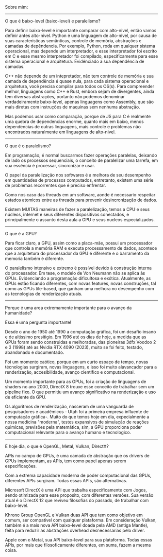 Sobre mim:

---
O que é baixo-level (baixo-level) e paralelismo?

Para definir baixo-level é importante comparar com alto-nivel, então vamos definir antes alto-nivel.
Python é uma linguagem de alto-nivel, por causa de suas caracteristicas semânticas, controle de memória,
abstrações e camadas de depêndencia. Por exemplo, Python, roda em qualquer sistema operacional, mas depende um 
interpretador, e esse interpretador foi escrito em C e esse mesmo interpretador foi compilado, especificamente
para esse sistema operacional e arquitetura. Evidênciado a sua dependência de camadas.

C++ não depende de um intepretador, não tem controle de memória e sua camada de dependência é quase nula, para cada
sistema operacional e arquitetura, você precisa compilar para todos os OS(s). Para compreender melhor, linguagens
como C++ e Rust, embora sejam de divergentes, ainda tem diversas abstrações, portanto não podemos denominar
verdadeiramente baixo-level, apenas linguagens como Assembly, que são mais diretas com instruções de maquinas sem
nenhuma abstração.

Mas podemos usar como comparação, porque de JS para C é realmente uma quebra de dependencias enorme, quanto mais
em baixo, menos dependencias de outras linguagens, mais controle e problemas não encontrados
naturalmente em linguagens de alto-nivel.

---
O que é o paralelismo?

Em programação, é normal buscarmos fazer operações paralelas, deixando de lado os processos sequenciais, o conceito
de paralelizar uma tarrefa, em sua essência é processar, sincronizar e usar.

O papel da paralelização nos softwares é a melhora de seu desempenho em quantidades de processos computados, entretanto,
existem uma série de problemas recorrentes que é preciso enfrentar.

Como nos caso das threads em um software, aonde é necessario respeitar estados atomicos entre as threads para prevenir
desincronização de dados.

Existem MUITAS maneiras de fazer a paralelização, temos a CPU e seus núcleos, internet e seus diferentes dispositivos
conectados, e principalmente o assunto desta aula a GPU e seus nucleos especializados.

---
O que é a GPU?

Para ficar claro, a GPU, assim como a placa-mãe, possui um processador que controla a memória RAM e executa processamento 
de dados, acontece que a arquitetura do processador da GPU é diferente e o barramento da memoria também é diferente.

O paralelismo intensivo e extremo é possível devido à construção interna do processador. Em tese, o modelo de Von Neumann não se
aplica às GPUs. Evidenciando a programação dificultosa e exótica. Atualmente, as GPUs estão ficando diferentes, com novas features,
novas construções, tal como as GPUs tile-based, que ganham uma melhora no desempenho com as tecnologias de renderização atuais.

---
Porque é uma area extremamente importante para o avanço da humanidade?

Essa é uma pergunta importante!

Desde o ano de 1950 até 1990 a computação gráfica, foi um desafio insano e de altissimo presitigio.
Em 1996 até os dias de hoje, a medida que as GPUs foram sendo construidas e melhoradas, das pioneiras
3dfx Voodoo 2 e 3 (1998) até as Nvidia RTX 4090 (2023), muito se foi feito, testado, abandonado e documentado.

Foi um momento caótico, porque em um curto espaço de tempo, novas técnologias surgiram, novas linguagens, 
e isso foi muito alavancador para a renderização, accesibilidade, avanço cientifico e computacional.

Um momento importante para as GPUs, foi a criação de linguagens de shaders no ano 2000, DirectX 8 trouxe esse conceito de trabalhar
sem um pipeline fixo. O que permitiu um avanço significativo na renderização e uso de eficiente da GPU.

Os algoritmos de renderização, nasceram de uma vanguarda de pesquisadores e acadêmicos - Utah foi a primeira empresa influente 
de computação gráfica-. Muito do que temos hoje em dia, expecialmente a nossa medicina "moderna", testes expansivos de simulação
de reações quimicas, previsões pela matemática, sim, a GPU proporciona poder computacional relevante para o avanço 
humano e tecnologico.

---
E hoje dia, o que é OpenGL, Metal, Vulkan, DirectX?

APIs no campo de GPUs, é uma camada de abstração que os drivers de GPUs implementam, as APIs, tem como papel apenas 
serem especificações.

Com a extrema capacidade moderna de poder computacional das GPUs, diferentes APIs surgiram.
Todas essas APIs, são alternativas.

Microsoft DirectX é uma API que trabalha especificamente com Jogos, sendo otimizada para esse proposito, 
com diferentes versões. Sua versão atual é o DirectX 12 que reviveu filosofias do passado, de trabalhar com baixo-level.

Khrono Group OpenGL e Vulkan duas API que tem como objetivo em comum, ser compativel com qualquer plataforma. 
Em consideração Vulkan, também é a mais nova API baixo-level doada pela AMD (antiga Mantle), feita para reduzir as abstrações 
overhead desnecessarias pelo driver. 

Apple com o Metal, sua API baixo-level para sua plataforma.
Todas essas APIs, por mais que filosoficamente diferentes, em suma, fazem a mesma coisa.